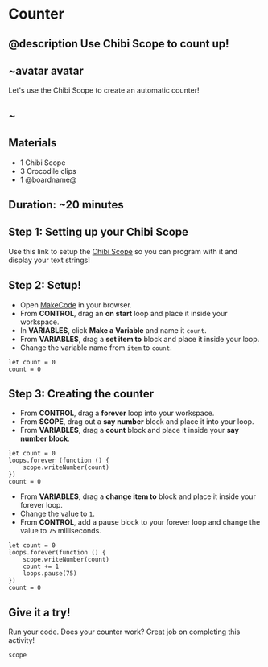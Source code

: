 # Counter

## @description Use Chibi Scope to count up!

## ~avatar avatar

Let's use the Chibi Scope to create an automatic counter!

## ~

## Materials

* 1 Chibi Scope 
* 3 Crocodile clips 
* 1 @boardname@ 

## Duration: ~20 minutes

## Step 1: Setting up your Chibi Scope

Use this link to setup the [Chibi Scope](/scope-setup) so you can program with it and display your text strings!

## Step 2: Setup!

* Open [MakeCode](@homeurl@) in your browser.
* From **CONTROL**, drag an **on start** loop and place it inside your workspace. 
* In **VARIABLES**, click **Make a Variable** and name it `count`. 
* From **VARIABLES**, drag a **set item to** block and place it inside your loop. 
* Change the variable name from `item` to `count`. 

```blocks
let count = 0 
count = 0  
```

## Step 3: Creating the counter

* From **CONTROL**, drag a **forever** loop into your workspace. 
* From **SCOPE**, drag out a **say number** block and place it into your loop. 
* From **VARIABLES**, drag a **count** block and place it inside your **say number block**. 

```blocks
let count = 0 
loops.forever (function () {
    scope.writeNumber(count)
})
count = 0 
```

* From **VARIABLES**, drag a **change item to** block and place it inside your forever loop. 
* Change the value to `1`. 
* From **CONTROL**, add a pause block to your forever loop and change the value to `75` milliseconds. 

```blocks
let count = 0
loops.forever(function () {
    scope.writeNumber(count)
    count += 1 
    loops.pause(75)
})
count = 0 
```

## Give it a try!

Run your code. Does your counter work? Great job on completing this activity!

```package
scope
```